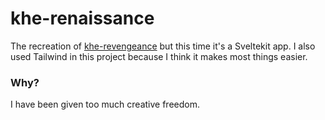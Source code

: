 # khe-renaissance

The recreation of [khe-revengeance](https://github.com/hacksu/khe-revengeance) but this time it's a Sveltekit app.
I also used Tailwind in this project because I think it makes most things easier.

### Why?

I have been given too much creative freedom.
